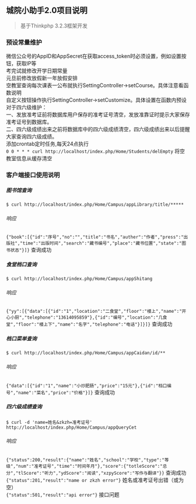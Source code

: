 ## 城院小助手2.0项目说明
>基于Thinkphp 3.2.3框架开发

### 预设常量维护

微信公众号的AppID和AppSecret在获取access_token时必须设置，例如设置按钮，获取IP等  
考完试就修改开学日期常量  
元旦前修改放假新一年放假安排  
空教室查询每次课表一公布就执行SettingController->setCourse。具体注意看函数说明  
自定义按钮操作执行SettingController->setCustomize。具体设置在函数内预设  
对于四六级维护：  
一、发放准考证前将数据库用户保存的准考证号清空，发放准靠证时提示大家保存准考证号到数据库。  
二、四六级成绩出来之前将数据库中的四六级成绩清空，四六级成绩出来以后提醒大家查询四六级成绩。  
添加crontab定时任务,每天24点执行  
`0 0 * * * curl http://localhost/index.php/Home/Students/delEmpty`  将空教室信息从缓存清空

### 客户端接口使用说明

##### 图书馆查询

`$ curl http://localhost/index.php/Home/Campus/appLibrary/title/*****`  

###### 响应

`{"book":[{"id":"序号","no":"","title":"书名","auther":"作者","press":"出版社","time":"出版时间","search":"藏书编号","place":"藏书位置","state":"图书状态"}]}`  查询成功

##### 食堂档口查询

`$ curl http://localhost/index.php/Home/Campus/appShitang`

###### 响应

`{"yy":[{"data":[{"id":"1","location":"二食堂","floor":"楼上","name":"开心小厨","telephone":"13614095859"},{"id":"编号","location":"几食堂","floor":"楼上下","name":"名字","telephone":"电话"}]}]}`  查询成功

##### 档口菜单查询

`$ curl http://localhost/index.php/Home/Campus/appCaidan/id/**`

###### 响应

`{"data":[{"id":"1","name":"小炒肥肠","price":"15元"},{"id":"档口编号","name":"菜名","price":"价格"}]}`  查询成功

##### 四六级成绩查询

`$ curl -d 'name=姓名&zkzh=准考证号' http://localhost/index.php/Home/Campus/appQueryCet`

###### 响应

`{"status":200,"result":{"name":"姓名","school":"学校","type":"等级","num":"准考证号","time":"时间年月"},"score":{"totleScore":"总分","tlScore":"听力","ydScore":"阅读","xzpyScore":"写作与翻译"}}`  查询成功  
`{"status":201,"result":"name or zkzh error"}`  姓名或准考证号出错（或为空）  
`{"status":501,"result":"api error"}`  接口问题
